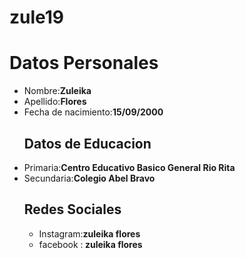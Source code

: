 # zule19
<h1>Datos Personales</h1>
<ul><li>Nombre:<strong>Zuleika</strong>
<li>Apellido:<strong>Flores</strong>
<li>Fecha de nacimiento:<strong>15/09/2000</strong></li>


<h2>Datos de Educacion</h2>
<li>Primaria:<strong>Centro Educativo Basico General Rio Rita</strong>
<li>Secundaria:<strong>Colegio Abel Bravo</strong></li>

<h2>Redes Sociales</h2>
<ul><li>Instagram:<strong>zuleika flores</strong>
<li>facebook :<strong> zuleika flores</strong>
